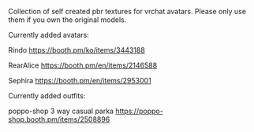 Collection of self created pbr textures for vrchat avatars.
Please only use them if you own the original models.

Currently added avatars:

Rindo
https://booth.pm/ko/items/3443188

RearAlice
https://booth.pm/en/items/2146588

Sephira
https://booth.pm/en/items/2953001

Currently added outfits:

poppo-shop
3 way casual parka
https://poppo-shop.booth.pm/items/2508896